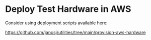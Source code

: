 # Deploy Test Hardware in AWS

Consider using deployment scripts available here:

https://github.com/janosj/utilities/tree/main/provision-aws-hardware

